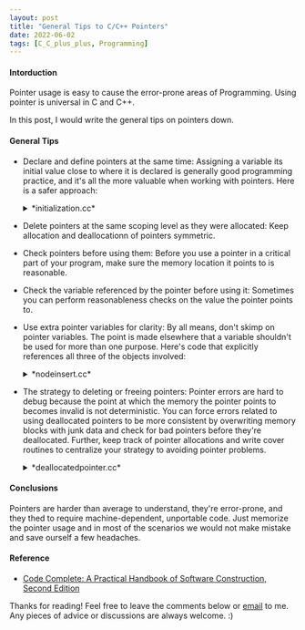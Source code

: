 ```yaml
---
layout: post
title: "General Tips to C/C++ Pointers"
date: 2022-06-02
tags: [C_C_plus_plus, Programming]
---
```


#### Intorduction ####
Pointer usage is easy to cause the error-prone areas of Programming. Using pointer is universal in C and C++.

In this post, I would write the general tips on pointers down.

#### General Tips ####
+ Declare and define pointers at the same time: Assigning a variable its initial value close to where it is declared is generally good programming practice, and it's all the more valuable when working with pointers. Here is a safer approach:
    <details markdown=block>
    <summary markdown=span>*initialization.cc*</summary>
    <div class="language-shell highlighter-rouge"><pre class="highlight"><code class="hljs ruby"><span class="nb" style="font-size: 80%">Employee *employeePtr = new Employee;</span></code></pre></div></details>

+ Delete pointers at the same scoping level as they were allocated: Keep allocation and deallocationn of pointers symmetric.

+ Check pointers before using them: Before you use a pointer in a critical part of your program, make sure the memory location it points to is reasonable.

+ Check the variable referenced by the pointer before using it:  Sometimes you can perform reasonableness checks on the value the pointer points to.

+ Use extra pointer variables for clarity: By all means, don't skimp on pointer variables. The point is made elsewhere that a variable shouldn't be used for more than one purpose. Here's code that explicitly references all three of the objects involved:
    <details markdown=block>
    <summary markdown=span>*nodeinsert.cc*</summary>
    <div class="language-shell highlighter-rouge"><pre class="highlight"><code class="hljs ruby"><span class="nb" style="font-size: 80%">// Dobuly linked list
    void insertLink ( Node * startNode, Node * newMiddleNode) {
        Node *followingNode = startNode->next;
        newMiddleNode->next = followingNode;
        newMiddleNode->previous = startNode;
        if (followingNode != NULL) {
            followingNode->previous = newMiddleNode;
        }
        startNode->next = newMiddleNode;
    }</span></code></pre></div></details>

+ The strategy to deleting or freeing pointers: Pointer errors are hard to debug because the point at which the memory the pointer points to becomes invalid is not deterministic. You can force errors related to using deallocated pointers to be more consistent by overwriting memory blocks with junk data and check for bad pointers before they're deallocated. Further, keep track of pointer allocations and write cover routines to centralize your strategy to avoiding pointer problems.
    <details markdown=block>
    <summary markdown=span>*deallocatedpointer.cc*</summary>
    <div class="language-shell highlighter-rouge"><pre class="highlight"><code class="hljs ruby"><span class="nb" style="font-size: 80%">#define SAFE_DELETE(pointer) {
        ASSERT(pointer != NULL, "Attempting to delete null pointer.");
        if ( isPointerInList(pointer)) {
            memset(pointer, GARBAGE_DATA, MemoryBlockSize(pointer));
            RemovePointerFromList(pointer);
            delete pointer;
            pointer = NULL;
        } else {
            ASSERT( FALSE, "Attempting to delete unallocated pointer.");
        }
    }</span></code></pre></div></details>

#### Conclusions ####
Pointers are harder than average to understand, they're error-prone, and they thed to require machine-dependent, unportable code. Just memorize the pointer usage and in most of the scenarios we would not make mistake and save ourself a few headaches.

#### Reference ####
+ [Code Complete: A Practical Handbook of Software Construction, Second Edition ](https://www.amazon.com/Code-Complete-Practical-Handbook-Construction/dp/0735619670)

<p>Thanks for reading! Feel free to leave the comments below or <a href="mailto:qazqazqaz850@gmail.com">email</a> to me. Any pieces of advice or discussions are always welcome. :)</p>
